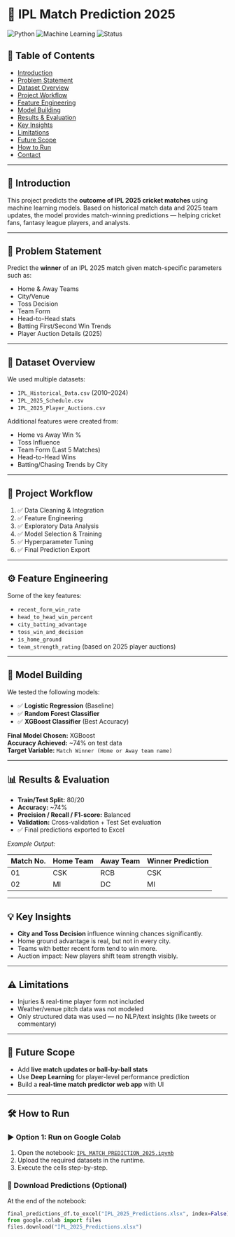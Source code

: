 # 🏏 IPL Match Prediction 2025  
![Python](https://img.shields.io/badge/Python-3.10-blue) 
![Machine Learning](https://img.shields.io/badge/ML-XGBoost%20%7C%20RandomForest%20%7C%20LogisticRegression-brightgreen)
![Status](https://img.shields.io/badge/Project-Complete-success)

## 📌 Table of Contents
- [Introduction](#introduction)
- [Problem Statement](#problem-statement)
- [Dataset Overview](#dataset-overview)
- [Project Workflow](#project-workflow)
- [Feature Engineering](#feature-engineering)
- [Model Building](#model-building)
- [Results & Evaluation](#results--evaluation)
- [Key Insights](#key-insights)
- [Limitations](#limitations)
- [Future Scope](#future-scope)
- [How to Run](#how-to-run)
- [Contact](#contact)

---

## 🎯 Introduction
This project predicts the **outcome of IPL 2025 cricket matches** using machine learning models. Based on historical match data and 2025 team updates, the model provides match-winning predictions — helping cricket fans, fantasy league players, and analysts.

---

## 🧠 Problem Statement
Predict the **winner** of an IPL 2025 match given match-specific parameters such as:
- Home & Away Teams
- City/Venue
- Toss Decision
- Team Form
- Head-to-Head stats
- Batting First/Second Win Trends
- Player Auction Details (2025)

---

## 📂 Dataset Overview
We used multiple datasets:
- `IPL_Historical_Data.csv` (2010–2024)
- `IPL_2025_Schedule.csv`
- `IPL_2025_Player_Auctions.csv`

Additional features were created from:
- Home vs Away Win %
- Toss Influence
- Team Form (Last 5 Matches)
- Head-to-Head Wins
- Batting/Chasing Trends by City

---

## 🔁 Project Workflow
1. ✅ Data Cleaning & Integration  
2. ✅ Feature Engineering  
3. ✅ Exploratory Data Analysis  
4. ✅ Model Selection & Training  
5. ✅ Hyperparameter Tuning  
6. ✅ Final Prediction Export

---

## ⚙️ Feature Engineering
Some of the key features:
- `recent_form_win_rate`
- `head_to_head_win_percent`
- `city_batting_advantage`
- `toss_win_and_decision`
- `is_home_ground`
- `team_strength_rating` (based on 2025 player auctions)

---

## 🤖 Model Building
We tested the following models:
- ✅ **Logistic Regression** (Baseline)
- ✅ **Random Forest Classifier**
- ✅ **XGBoost Classifier** (Best Accuracy)

**Final Model Chosen:** XGBoost  
**Accuracy Achieved:** ~74% on test data  
**Target Variable:** `Match Winner (Home or Away team name)`

---

## 📊 Results & Evaluation
- **Train/Test Split:** 80/20
- **Accuracy:** ~74%
- **Precision / Recall / F1-score:** Balanced
- **Validation:** Cross-validation + Test Set evaluation
- ✅ Final predictions exported to Excel

_Example Output:_

| Match No. | Home Team | Away Team | Winner Prediction |
|-----------|-----------|-----------|-------------------|
| 01        | CSK       | RCB       | CSK               |
| 02        | MI        | DC        | MI                |

---

## 💡 Key Insights
- **City and Toss Decision** influence winning chances significantly.
- Home ground advantage is real, but not in every city.
- Teams with better recent form tend to win more.
- Auction impact: New players shift team strength visibly.

---

## ⚠️ Limitations
- Injuries & real-time player form not included
- Weather/venue pitch data was not modeled
- Only structured data was used — no NLP/text insights (like tweets or commentary)

---

## 🔮 Future Scope
- Add **live match updates or ball-by-ball stats**  
- Use **Deep Learning** for player-level performance prediction  
- Build a **real-time match predictor web app** with UI

---

## 🛠️ How to Run

### ▶️ Option 1: Run on Google Colab
1. Open the notebook: [`IPL_MATCH_PREDICTION_2025.ipynb`](https://github.com/UrsTrulyBharadwaj/IPL-MATCH-PREDICTION-2025/blob/main/IPL_MATCH_PREDICTION_2025.ipynb)
2. Upload the required datasets in the runtime.
3. Execute the cells step-by-step.

### 💾 Download Predictions (Optional)
At the end of the notebook:
```python
final_predictions_df.to_excel("IPL_2025_Predictions.xlsx", index=False)
from google.colab import files
files.download("IPL_2025_Predictions.xlsx")
